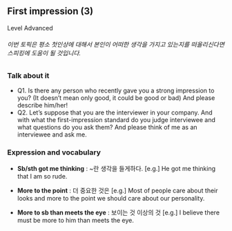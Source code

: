 ## First impression (3)
Level Advanced
###### 이번 토픽은 평소 첫인상에 대해서 본인이 어떠한 생각을 가지고 있는지를 떠올리신다면 스피킹에 도움이 될 것입니다.

### Talk about it
- Q1. Is there any person who recently gave you a strong impression to you? (It doesn’t mean only good, it could be good or bad) And please describe him/her!- Q2. Let’s suppose that you are the interviewer in your company. And with what the first-impression standard do you judge interviewee and what questions do you ask them? And please think of me as an interviewee and ask me.
### Expression and vocabulary
- **Sb/sth got me thinking** : ~란 생각을 들게하다.
[e.g.] He got me thinking that I am so rude.

- **More to the point** : 더 중요한 것은
[e.g.] Most of people care about their looks and more to the point we should care about our personality.

- **More to sb than meets the eye** : 보이는 것 이상의 것
[e.g.] I believe there must be more to him than meets the eye.


